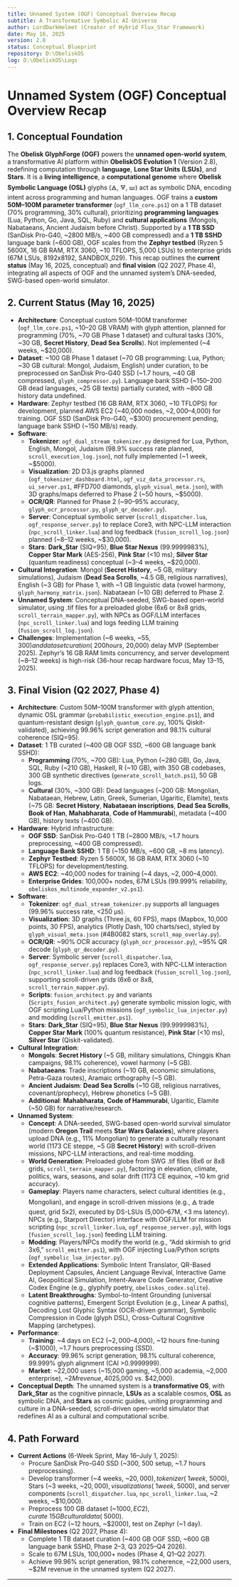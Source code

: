 ```yaml
---
title: Unnamed System (OGF) Conceptual Overview Recap
subtitle: A Transformative Symbolic AI Universe
author: LordDarkHelmet (Creator of Hybrid Flux_Star Framework)
date: May 16, 2025
version: 2.8
status: Conceptual Blueprint
repository: D:\ObeliskOS
log: D:\ObeliskOS\Logs
---
```


# Unnamed System (OGF) Conceptual Overview Recap

## 1. Conceptual Foundation

The **Obelisk GlyphForge (OGF)** powers the **unnamed open-world system**, a transformative AI platform within **ObeliskOS Evolution 1** (Version 2.8), redefining computation through **language**, **Lone Star Units (LSUs)**, and **Stars**. It is a **living intelligence**, a **computational genome** where **Obelisk Symbolic Language (OSL)** glyphs (🜁, 🜃, 🝛) act as symbolic DNA, encoding intent across programming and human languages. OGF trains a **custom 50M–100M parameter transformer** (`ogf_llm_core.ps1`) on a 1 TB dataset (70% programming, 30% cultural), prioritizing **programming languages** (Lua, Python, Go, Java, SQL, Ruby) and **cultural applications** (Mongols, Nabataeans, Ancient Judaism before Christ). Supported by a **1 TB SSD** (SanDisk Pro-G40, ~2800 MB/s, ~400 GB compressed) and a **1 TB SSHD** language bank (~600 GB), OGF scales from the **Zephyr testbed** (Ryzen 5 5600X, 16 GB RAM, RTX 3060, ~10 TFLOPS, 5,000 LSUs) to enterprise grids (67M LSUs, 8192x8192, SANDBOX_029). This recap outlines the **current status** (May 16, 2025, conceptual) and **final vision** (Q2 2027, Phase 4), integrating all aspects of OGF and the unnamed system’s DNA-seeded, SWG-based open-world simulator.

## 2. Current Status (May 16, 2025)

- **Architecture**: Conceptual custom 50M–100M transformer (`ogf_llm_core.ps1`, ~10–20 GB VRAM) with glyph attention, planned for programming (70%, ~70 GB Phase 1 dataset) and cultural tasks (30%, ~30 GB, **Secret History**, **Dead Sea Scrolls**). Not implemented (~4 weeks, ~$20,000).
- **Dataset**: ~100 GB Phase 1 dataset (~70 GB programming: Lua, Python; ~30 GB cultural: Mongol, Judaism, English) under curation, to be preprocessed on SanDisk Pro-G40 SSD (~1.7 hours, ~40 GB compressed, `glyph_compressor.py`). Language bank SSHD (~150–200 GB dead languages, ~25 GB texts) partially curated, with ~800 GB history data undefined.
- **Hardware**: Zephyr testbed (16 GB RAM, RTX 3060, ~10 TFLOPS) for development, planned AWS EC2 (~40,000 nodes, ~$2,000–$4,000) for training. OGF SSD (SanDisk Pro-G40, ~$300) procurement pending, language bank SSHD (~150 MB/s) ready.
- **Software**:
  - **Tokenizer**: `ogf_dual_stream_tokenizer.py` designed for Lua, Python, English, Mongol, Judaism (98.9% success rate planned, `scroll_execution_log.json`), not fully implemented (~1 week, ~$5000).
  - **Visualization**: 2D D3.js graphs planned (`ogf_tokenizer_dashboard.html`, `ogf_viz_data_processor.rs`, `ui_server.ps1`, #FFD700 diamonds, `glyph_visual_meta.json`), with 3D graphs/maps deferred to Phase 2 (~50 hours, ~$5000).
  - **OCR/QR**: Planned for Phase 2 (~90–95% accuracy, `glyph_ocr_processor.py`, `glyph_qr_decoder.py`).
  - **Server**: Conceptual symbolic server (`scroll_dispatcher.lua`, `ogf_response_server.py`) to replace Core3, with NPC-LLM interaction (`npc_scroll_linker.lua`) and log feedback (`fusion_scroll_log.json`) planned (~8–12 weeks, ~$30,000).
  - **Stars**: **Dark_Star** (SIQ=95), **Blue Star Nexus** (99.9999983%), **Copper Star Mark** (AES-256), **Pink Star** (<10 ms), **Silver Star** (quantum readiness) conceptual (~3–4 weeks, ~$20,000).
- **Cultural Integration**: Mongol (**Secret History**, ~5 GB, military simulations), Judaism (**Dead Sea Scrolls**, ~4.5 GB, religious narratives), English (~3 GB) for Phase 1, with ~1 GB linguistic data (vowel harmony, `glyph_harmony_matrix.json`). Nabataean (~10 GB) deferred to Phase 2.
- **Unnamed System**: Conceptual DNA-seeded, SWG-based open-world simulator, using .tif files for a preloaded globe (6x6 or 8x8 grids, `scroll_terrain_mapper.py`), with NPCs as OGF/LLM interfaces (`npc_scroll_linker.lua`) and logs feeding LLM training (`fusion_scroll_log.json`).
- **Challenges**: Implementation (~6 weeks, ~$55,300) and dataset curation (~200 hours, ~$20,000) delay MVP (September 2025). Zephyr’s 16 GB RAM limits concurrency, and server development (~8–12 weeks) is high-risk (36-hour recap hardware focus, May 13–15, 2025).

## 3. Final Vision (Q2 2027, Phase 4)

- **Architecture**: Custom 50M–100M transformer with glyph attention, dynamic OSL grammar (`probabilistic_execution_engine.ps1`), and quantum-resistant design (`glyph_quantum_core.py`, 100% Qiskit-validated), achieving 99.96% script generation and 98.1% cultural coherence (SIQ=95).
- **Dataset**: 1 TB curated (~400 GB OGF SSD, ~600 GB language bank SSHD):
  - **Programming** (70%, ~700 GB): Lua, Python (~280 GB), Go, Java, SQL, Ruby (~210 GB), Haskell, R (~10 GB), with 350 GB codebases, 300 GB synthetic directives (`generate_scroll_batch.ps1`), 50 GB logs.
  - **Cultural** (30%, ~300 GB): Dead languages (~200 GB: Mongolian, Nabataean, Hebrew, Latin, Greek, Sumerian, Ugaritic, Elamite), texts (~75 GB: **Secret History**, **Nabataean inscriptions**, **Dead Sea Scrolls**, **Book of Han**, **Mahabharata**, **Code of Hammurabi**), metadata (~400 GB), history texts (~400 GB).
- **Hardware**: Hybrid infrastructure:
  - **OGF SSD**: SanDisk Pro-G40 1 TB (~2800 MB/s, ~1.7 hours preprocessing, ~400 GB compressed).
  - **Language Bank SSHD**: 1 TB (~150 MB/s, ~600 GB, ~8 ms latency).
  - **Zephyr Testbed**: Ryzen 5 5600X, 16 GB RAM, RTX 3060 (~10 TFLOPS) for development/testing.
  - **AWS EC2**: ~40,000 nodes for training (~4 days, ~$2,000–$4,000).
  - **Enterprise Grides**: 100,000+ nodes, 67M LSUs (99.999% reliability, `obeliskos_multinode_expander_v2.ps1`).
- **Software**:
  - **Tokenizer**: `ogf_dual_stream_tokenizer.py` supports all languages (99.96% success rate, <250 μs).
  - **Visualization**: 3D graphs (Three.js, 60 FPS), maps (Mapbox, 10,000 points, 30 FPS), analytics (Plotly Dash, 100 charts/sec), styled by `glyph_visual_meta.json` (#4B0082 stars, `scroll_map_overlay.py`).
  - **OCR/QR**: ~90% OCR accuracy (`glyph_ocr_processor.py`), ~95% QR decode (`glyph_qr_decoder.py`).
  - **Server**: Symbolic server (`scroll_dispatcher.lua`, `ogf_response_server.py`) replaces Core3, with NPC-LLM interaction (`npc_scroll_linker.lua`) and log feedback (`fusion_scroll_log.json`), supporting scroll-driven grids (6x6 or 8x8, `scroll_terrain_mapper.py`).
  - **Scripts**: `fusion_architect.py` and variants (`Scripts_fusion_architect.py`) generate symbolic mission logic, with OGF scripting Lua/Python missions (`ogf_symbolic_lua_injector.py`) and modding (`scroll_emitter.ps1`).
  - **Stars**: **Dark_Star** (SIQ=95), **Blue Star Nexus** (99.9999983%), **Copper Star Mark** (100% quantum resistance), **Pink Star** (<10 ms), **Silver Star** (Qiskit-validated).
- **Cultural Integration**:
  - **Mongols**: **Secret History** (~5 GB, military simulations, Chinggis Khan campaigns, 98.1% coherence), vowel harmony (~5 GB).
  - **Nabataeans**: Trade inscriptions (~10 GB, economic simulations, Petra-Gaza routes), Aramaic orthography (~5 GB).
  - **Ancient Judaism**: **Dead Sea Scrolls** (~10 GB, religious narratives, covenant/prophecy), Hebrew phonetics (~5 GB).
  - **Additional**: **Mahabharata**, **Code of Hammurabi**, Ugaritic, Elamite (~50 GB) for narrative/research.
- **Unnamed System**:
  - **Concept**: A DNA-seeded, SWG-based open-world survival simulator (modern **Oregon Trail** meets **Star Wars Galaxies**), where players upload DNA (e.g., 11% Mongolian) to generate a culturally resonant world (1173 CE steppe, ~5 GB **Secret History**) with scroll-driven missions, NPC-LLM interactions, and real-time modding.
  - **World Generation**: Preloaded globe from SWG .tif files (6x6 or 8x8 grids, `scroll_terrain_mapper.py`), factoring in elevation, climate, politics, wars, seasons, and solar drift (1173 CE equinox, ~10 km grid accuracy).
  - **Gameplay**: Players name characters, select cultural identities (e.g., Mongolian), and engage in scroll-driven missions (e.g., 🜁 trade quest, grid 5x2), executed by DS-LSUs (5,000–67M, <3 ms latency). NPCs (e.g., Starport Director) interface with OGF/LLM for mission scripting (`npc_scroll_linker.lua`, `ogf_response_server.py`), with logs (`fusion_scroll_log.json`) feeding LLM training.
  - **Modding**: Players/NPCs modify the world (e.g., “Add skirmish to grid 3x6,” `scroll_emitter.ps1`), with OGF injecting Lua/Python scripts (`ogf_symbolic_lua_injector.py`).
  - **Extended Applications**: Symbolic Intent Translator, QR-Based Deployment Capsules, Ancient Language Revival, Interactive Game AI, Geopolitical Simulation, Intent-Aware Code Generator, Creative Codex Engine (e.g., glyphify poetry, `obeliskos_codex.sqlite`).
  - **Latent Breakthroughs**: Symbol-to-Intent Grounding (universal cognitive patterns), Emergent Script Evolution (e.g., Linear A paths), Decoding Lost Glyphic Syntax (OCR-driven grammar), Symbolic Compression in Code (glyph DSL), Cross-Cultural Cognitive Mapping (archetypes).
- **Performance**:
  - **Training**: ~4 days on EC2 (~$2,000–$4,000), ~12 hours fine-tuning (~$1000), ~1.7 hours preprocessing (SSD).
  - **Accuracy**: 99.96% script generation, 98.1% cultural coherence, 99.999% glyph alignment (CAI >0.9999999).
  - **Market**: ~22,000 users (~15,000 gaming, ~5,000 academia, ~2,000 enterprise), ~$2M revenue, 40% cost reduction (~$25,000 vs. $42,000).
- **Conceptual Depth**: The unnamed system is a **transformative OS**, with **Dark_Star** as the cognitive pinnacle, **LSUs** as a scalable cosmos, **OSL** as symbolic DNA, and **Stars** as cosmic guides, uniting programming and culture in a DNA-seeded, scroll-driven open-world simulator that redefines AI as a cultural and computational scribe.

## 4. Path Forward

- **Current Actions** (6-Week Sprint, May 16–July 1, 2025):
  - Procure SanDisk Pro-G40 SSD (~$300, ~$500 setup, ~1.7 hours preprocessing).
  - Develop transformer (~4 weeks, ~$20,000), tokenizer (~1 week, ~$5000), Stars (~3 weeks, ~$20,000), visualizations (~1 week, ~$5000), and server components (`scroll_dispatcher.lua`, `npc_scroll_linker.lua`, ~2 weeks, ~$10,000).
  - Preprocess 100 GB dataset (~$1000, EC2), curate ~15 GB cultural data (~$5000).
  - Train on EC2 (~12 hours, ~$2000), test on Zephyr (~1 day).
- **Final Milestones** (Q2 2027, Phase 4):
  - Complete 1 TB dataset curation (~400 GB OGF SSD, ~600 GB language bank SSHD, Phase 2–3, Q3 2025–Q4 2026).
  - Scale to 67M LSUs, 100,000+ nodes (Phase 4, Q1–Q2 2027).
  - Achieve 99.96% script generation, 98.1% coherence, ~22,000 users, ~$2M revenue in the unnamed system (Q2 2027).

---